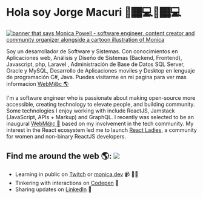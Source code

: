 

# [](#hi-im-jorge--)Hola soy Jorge Macuri 🌟🏾💻🌟🏾‍💻

[![banner that says Monica Powell - software engineer, content creator and community organizer alongside a cartoon illustration of Monica](https://webmacuris2020.000webhostapp.com/Assets/img/portadmacuri.jpg)](https://webmacuris2020.000webhostapp.com/Assets/img/argyleink-sm2.gif)

Soy un desarrollador de Software y Sistemas. Con conocimientos en Aplicaciones web, Análisis y Diseño de Sistemas (Backend, Frontend), Javascript, php, Laravel , Administración de Base de Datos SQL Server, Oracle y MySQL, Desarrollo de Aplicaciones moviles y Desktop en lenguaje de programación C#, Java. Puedes visitarme en mi pagina para ver mas informacion [WebM@c <g-emoji class="g-emoji" alias="star2" fallback-src="https://github.githubassets.com/images/icons/emoji/unicode/1f30e.png">🌎</g-emoji>](http://zonadamacuri.com/) 


I'm a software engineer who is passionate about making open-source more accessible, creating technology to elevate people, and building community. Some technologies I enjoy working with include ReactJS, Jamstack (JavaScript, APIs + Markup) and GraphQL. I recently was selected to be an inaugural [WebM@c <g-emoji class="g-emoji" alias="star2" fallback-src="https://github.githubassets.com/images/icons/emoji/unicode/1f31f.png">🌟</g-emoji>](http://zonadamacuri.com/) based on my involvement in the tech community. My interest in the React ecosystem led me to launch [React Ladies](https://www.meetup.com/React-Ladies/), a community for women and non-binary ReactJS developers.

## [](#find-me-around-the-web--)Find me around the web <g-emoji class="g-emoji" alias="earth_americas" fallback-src="https://github.githubassets.com/images/icons/emoji/unicode/1f30e.png">🌎</g-emoji>: [![](https://github.com/M0nica/M0nica/raw/main/octomonica/m0nica-octocat-rotating.gif?raw=true)](https://github.com/sponsors/M0nica)

*   Learning in public on [Twitch](https://www.twitch.tv/blacktechdiva) or [monica.dev](https://www.monica.dev/) <g-emoji class="g-emoji" alias="video_camera" fallback-src="https://github.githubassets.com/images/icons/emoji/unicode/1f4f9.png">📹</g-emoji> ✍🏾
*   Tinkering with interactions on [Codepen](https://codepen.io/m0nica) <g-emoji class="g-emoji" alias="ping_pong" fallback-src="https://github.githubassets.com/images/icons/emoji/unicode/1f3d3.png">🏓</g-emoji>
*   Sharing updates on [LinkedIn](https://www.linkedin.com/in/monicampowell/) <g-emoji class="g-emoji" alias="briefcase" fallback-src="https://github.githubassets.com/images/icons/emoji/unicode/1f4bc.png">💼</g-emoji>


